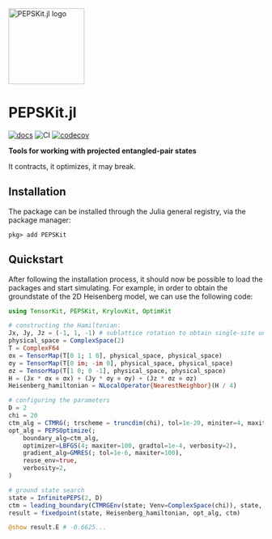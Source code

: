 <picture>
    <source media="(prefers-color-scheme: dark)" srcset="https://github.com/quantumghent/PEPSKit.jl/blob/master/docs/src/assets/logo-dark.svg">
    <img alt="PEPSKit.jl logo" src="https://github.com/quantumghent/PEPSKit.jl/blob/master/docs/src/assets/logo.svg" width="150">
</picture>

# PEPSKit.jl

[![docs][docs-dev-img]][docs-dev-url] ![CI][ci-url] [![codecov][codecov-img]][codecov-url]

[docs-dev-img]: https://img.shields.io/badge/docs-dev-blue.svg
[docs-dev-url]: https://quantumghent.github.io/PEPSKit.jl/dev/

[codecov-img]: https://codecov.io/gh/quantumghent/PEPSKit.jl/branch/master/graph/badge.svg
[codecov-url]: https://codecov.io/gh/quantumghent/PEPSKit.jl

[ci-url]: https://github.com/quantumghent/PEPSKit.jl/workflows/CI/badge.svg

**Tools for working with projected entangled-pair states**

It contracts, it optimizes, it may break.

## Installation

The package can be installed through the Julia general registry, via the package manager:

```julia-repl
pkg> add PEPSKit
```

## Quickstart

After following the installation process, it should now be possible to load the packages and start simulating.
For example, in order to obtain the groundstate of the 2D Heisenberg model, we can use the following code:

```julia
using TensorKit, PEPSKit, KrylovKit, OptimKit

# constructing the Hamiltonian:
Jx, Jy, Jz = (-1, 1, -1) # sublattice rotation to obtain single-site unit cell
physical_space = ComplexSpace(2)
T = ComplexF64
σx = TensorMap(T[0 1; 1 0], physical_space, physical_space)
σy = TensorMap(T[0 im; -im 0], physical_space, physical_space)
σz = TensorMap(T[1 0; 0 -1], physical_space, physical_space)
H = (Jx * σx ⊗ σx) + (Jy * σy ⊗ σy) + (Jz * σz ⊗ σz)
Heisenberg_hamiltonian = NLocalOperator{NearestNeighbor}(H / 4)

# configuring the parameters
D = 2
chi = 20
ctm_alg = CTMRG(; trscheme = truncdim(chi), tol=1e-20, miniter=4, maxiter=100, verbosity=1)
opt_alg = PEPSOptimize(;
    boundary_alg=ctm_alg,
    optimizer=LBFGS(4; maxiter=100, gradtol=1e-4, verbosity=2),
    gradient_alg=GMRES(; tol=1e-6, maxiter=100),
    reuse_env=true,
    verbosity=2,
)

# ground state search
state = InfinitePEPS(2, D)
ctm = leading_boundary(CTMRGEnv(state; Venv=ComplexSpace(chi)), state, ctm_alg)
result = fixedpoint(state, Heisenberg_hamiltonian, opt_alg, ctm)

@show result.E # -0.6625...
```

